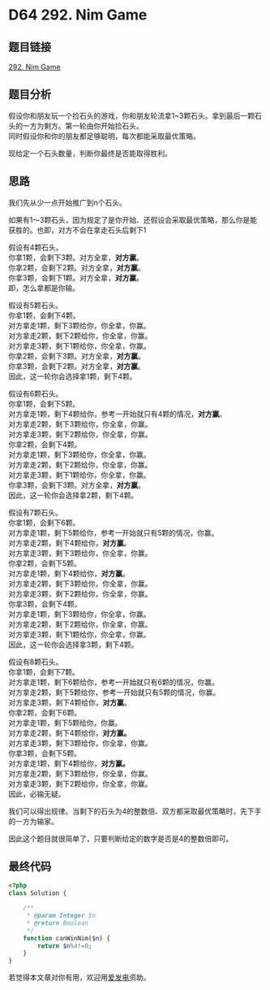 # D64 292. Nim Game

## 题目链接

[292. Nim Game](https://leetcode.com/problems/nim-game/)

## 题目分析

假设你和朋友玩一个捡石头的游戏，你和朋友轮流拿1~3颗石头。拿到最后一颗石头的一方为剩方。第一轮由你开始捡石头。  
同时假设你和你的朋友都足够聪明，每次都能采取最优策略。

现给定一个石头数量，判断你最终是否能取得胜利。

## 思路

我们先从少一点开始推广到n个石头。

如果有1～3颗石头，因为规定了是你开始、还假设会采取最优策略，那么你是能获胜的。也即，对方不会在拿走石头后剩下1

假设有4颗石头。  
你拿1颗，会剩下3颗。对方全拿，**对方赢**。  
你拿2颗，会剩下2颗。对方全拿，**对方赢**。  
你拿3颗，会剩下1颗。对方全拿，**对方赢**。  
即，怎么拿都是你输。

假设有5颗石头。  
你拿1颗，会剩下4颗。  
  对方拿走1颗，剩下3颗给你，你全拿，你赢。  
  对方拿走2颗，剩下2颗给你，你全拿，你赢。  
  对方拿走3颗，剩下1颗给你，你全拿，你赢。  
你拿2颗，会剩下3颗。对方全拿，**对方赢**。  
你拿3颗，会剩下2颗。对方全拿，**对方赢**。  
因此，这一轮你会选择拿1颗，剩下4颗。

假设有6颗石头。  
你拿1颗，会剩下5颗。  
  对方拿走1颗，剩下4颗给你，参考一开始就只有4颗的情况，**对方赢**。  
  对方拿走2颗，剩下3颗给你，你全拿，你赢。  
  对方拿走3颗，剩下2颗给你，你全拿，你赢。  
你拿2颗，会剩下4颗。  
  对方拿走1颗，剩下3颗给你，你全拿，你赢。  
  对方拿走2颗，剩下2颗给你，你全拿，你赢。  
  对方拿走3颗，剩下1颗给你，你全拿，你赢。  
你拿3颗，会剩下3颗。对方全拿，**对方赢**。  
因此，这一轮你会选择拿2颗，剩下4颗。

假设有7颗石头。  
你拿1颗，会剩下6颗。  
  对方拿走1颗，剩下5颗给你，参考一开始就只有5颗的情况，你赢。  
  对方拿走2颗，剩下4颗给你，**对方赢**。  
  对方拿走3颗，剩下3颗给你，你全拿，你赢。  
你拿2颗，会剩下5颗。  
  对方拿走1颗，剩下4颗给你，**对方赢**。  
  对方拿走2颗，剩下3颗给你，你全拿，你赢。  
  对方拿走3颗，剩下2颗给你，你全拿，你赢。  
你拿3颗，会剩下4颗。  
  对方拿走1颗，剩下3颗给你，你全拿，你赢。  
  对方拿走2颗，剩下2颗给你，你全拿，你赢。  
  对方拿走3颗，剩下1颗给你，你全拿，你赢。  
因此，这一轮你会选择拿3颗，剩下4颗。

假设有8颗石头。  
你拿1颗，会剩下7颗。  
  对方拿走1颗，剩下6颗给你，参考一开始就只有6颗的情况，你赢。  
  对方拿走2颗，剩下5颗给你，参考一开始就只有5颗的情况，你赢。  
  对方拿走3颗，剩下4颗给你，**对方赢**。  
你拿2颗，会剩下6颗。  
  对方拿走1颗，剩下5颗给你，你赢。  
  对方拿走2颗，剩下4颗给你，**对方赢。**  
  对方拿走3颗，剩下3颗给你，你全拿，你赢。  
你拿3颗，会剩下5颗。  
  对方拿走1颗，剩下4颗给你，**对方赢。**  
  对方拿走2颗，剩下3颗给你，你全拿，你赢。  
  对方拿走3颗，剩下2颗给你，你全拿，你赢。  
因此，必输无疑。

我们可以得出规律。当剩下的石头为4的整数倍、双方都采取最优策略时，先下手的一方为输家。

因此这个题目就很简单了，只要判断给定的数字是否是4的整数倍即可。

## 最终代码

```php
<?php
class Solution {

    /**
     * @param Integer $n
     * @return Boolean
     */
    function canWinNim($n) {
        return $n%4!=0;
    }
}
```

若觉得本文章对你有用，欢迎用[爱发电](https://afdian.net/@skys215)资助。

